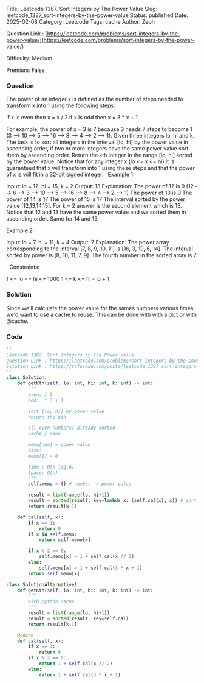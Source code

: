 Title: Leetcode 1387. Sort Integers by The Power Value
Slug: leetcode_1387_sort-integers-by-the-power-value
Status: published
Date: 2025-02-08
Category: Leetcode
Tags: cache
Author: Zeph

Question Link : [https://leetcode.com/problems/sort-integers-by-the-power-value/](https://leetcode.com/problems/sort-integers-by-the-power-value/)

Difficulty: Medium

Premium: False

### Question
The power of an integer x is defined as the number of steps needed to transform x into 1 using the following steps:

if x is even then x = x / 2
if x is odd then x = 3 * x + 1

For example, the power of x = 3 is 7 because 3 needs 7 steps to become 1 (3 --> 10 --> 5 --> 16 --> 8 --> 4 --> 2 --> 1).
Given three integers lo, hi and k. The task is to sort all integers in the interval [lo, hi] by the power value in ascending order, if two or more integers have the same power value sort them by ascending order.
Return the kth integer in the range [lo, hi] sorted by the power value.
Notice that for any integer x (lo <= x <= hi) it is guaranteed that x will transform into 1 using these steps and that the power of x is will fit in a 32-bit signed integer.
 
Example 1:

Input: lo = 12, hi = 15, k = 2
Output: 13
Explanation: The power of 12 is 9 (12 --> 6 --> 3 --> 10 --> 5 --> 16 --> 8 --> 4 --> 2 --> 1)
The power of 13 is 9
The power of 14 is 17
The power of 15 is 17
The interval sorted by the power value [12,13,14,15]. For k = 2 answer is the second element which is 13.
Notice that 12 and 13 have the same power value and we sorted them in ascending order. Same for 14 and 15.

Example 2:

Input: lo = 7, hi = 11, k = 4
Output: 7
Explanation: The power array corresponding to the interval [7, 8, 9, 10, 11] is [16, 3, 19, 6, 14].
The interval sorted by power is [8, 10, 11, 7, 9].
The fourth number in the sorted array is 7.

 
Constraints:

1 <= lo <= hi <= 1000
1 <= k <= hi - lo + 1

### Solution

Since we'll calculate the power value for the sames numbers various times, we'd want to use a cache to reuse. This can be done with with a dict or with @cache.

### Code
```python
'''
Leetcode 1387. Sort Integers by The Power Value
Question Link : https://leetcode.com/problems/sort-integers-by-the-power-value/
Solution Link : https://tofucode.com/posts/leetcode_1387_sort-integers-by-the-power-value.html
'''
class Solution:
    def getKth(self, lo: int, hi: int, k: int) -> int:
        """
        even: / 2
        odd:  * 3 + 1

        sort [lo, hi] by power value
        return the kth

        all even numbers: already sorted
        cache / memo

        memo[num] = power value
        base:
        memo[1] = 0

        Time : O(n log n)
        Space: O(n)
        """
        self.memo = {} # number -> power value

        result = list(range(lo, hi+1))
        result = sorted(result, key=lambda x: (self.cal(x), x)) # sort by power value, than x
        return result[k-1]

    def cal(self, x):
        if x == 1:
            return 0
        if x in self.memo:
            return self.memo[x]

        if x % 2 == 0:
            self.memo[x] = 1 + self.cal(x // 2)
        else:
            self.memo[x] = 1 + self.cal(3 * x + 1)
        return self.memo[x]

class SolutionAlternative1:
    def getKth(self, lo: int, hi: int, k: int) -> int:
        """
        with python cache
        """
        result = list(range(lo, hi+1))
        result = sorted(result, key=self.cal)
        return result[k-1]

    @cache
    def cal(self, x):
        if x == 1:
            return 0
        if x % 2 == 0:
            return 1 + self.cal(x // 2)
        else:
            return 1 + self.cal(3 * x + 1)
```

